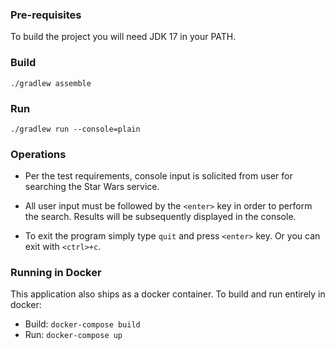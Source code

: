 ### Pre-requisites
To build the project you will need JDK 17 in your PATH.

### Build
```shell
./gradlew assemble
```

### Run
```shell
./gradlew run --console=plain
```

### Operations

* Per the test requirements, console input is solicited from user for searching the Star Wars service.

* All user input must be followed by the `<enter>` key in order to perform the search.  Results will be subsequently displayed in the console.

* To exit the program simply type `quit` and press `<enter>` key. Or you can exit with `<ctrl>+c`.

### Running in Docker

This application also ships as a docker container. To build and run entirely in docker:

* Build: `docker-compose build`
* Run: `docker-compose up`
